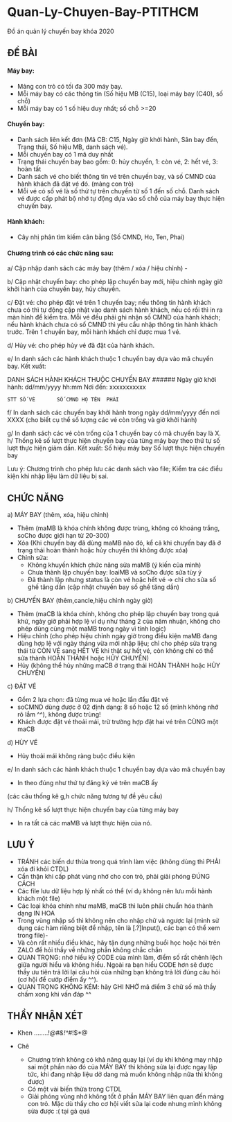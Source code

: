 # Quan-Ly-Chuyen-Bay-PTITHCM
Đồ án quản lý chuyến bay khóa 2020

## ĐỀ BÀI <a name="1"></a>

#### Máy bay: 
+ Mảng con trỏ có tối đa 300 máy bay. 
+ Mỗi máy bay có các thông tin (Số hiệu MB (C15), loại máy bay (C40), số chỗ)
+ Mỗi máy bay có 1 số hiệu duy nhất; số chỗ >=20

#### Chuyến bay: 
+ Danh sách liên kết đơn (Mã CB: C15, Ngày giờ khởi hành, Sân bay đến, Trạng thái, Số hiệu MB, danh sách vé). 
+ Mỗi chuyến bay có 1 mã duy nhất
+ Trạng thái chuyến bay bao gồm: 0: hủy chuyến, 1: còn vé, 2: hết vé, 3: hoàn tất
+ Danh sách vé cho biết thông tin vé trên chuyến bay, và số CMND của hành khách đã đặt vé đó. (mảng con trỏ)
+ Mỗi vé có số vé là số thứ tự trên chuyến từ số 1 đến số chỗ. Danh sách vé được cấp phát bộ nhớ tự động dựa vào số chỗ của máy bay thực hiện chuyến bay.

#### Hành khách: 
+ Cây nhị phân tìm kiếm cân bằng (Số CMND, Ho, Ten, Phai)

#### Chương trình có các chức năng sau: 

a/ Cập nhập danh sách các máy bay (thêm / xóa / hiệu chỉnh)      -         

b/ Cập nhật chuyến bay: cho phép lập chuyến bay mới, hiệu chỉnh ngày giờ khởi hành của chuyến bay, hủy chuyến.

c/ Đặt vé: cho phép đặt vé trên 1 chuyến bay; nếu thông tin hành khách chưa có thì tự động cập nhật vào danh sách hành khách, nếu có rồi thì in ra màn hình để kiểm tra. Mỗi vé đều phải ghi nhận số CMND của hành khách; nếu hành khách chưa có số CMND thì yêu cầu nhập thông tin hành khách trước. Trên 1 chuyến bay, mỗi hành khách chỉ được mua 1 vé. 

d/ Hủy vé: cho phép hủy vé đã đặt của hành khách.

e/ In danh sách các hành khách thuộc 1 chuyến bay dựa vào mã chuyến bay. Kết xuất:

DANH SÁCH HÀNH KHÁCH THUỘC CHUYẾN BAY ######
Ngày giờ khởi hành:   dd/mm/yyyy    hh:mm    Nơi đến: xxxxxxxxxxx

	STT	SỐ VÉ		SỐ CMND	HỌ TÊN	PHÁI


f/ In danh sách các chuyến bay khởi hành trong ngày dd/mm/yyyy đến nơi XXXX (cho biết cụ thể số lượng các vé còn trống và giờ khởi hành) 

g/ In danh sách các vé còn trống của 1 chuyến bay có mã chuyến bay là X. 
h/ Thống kê số lượt thực hiện chuyến bay của từng máy bay theo thứ tự số lượt thực hiện giảm dần. Kết xuất:
	Số hiệu máy bay		Số lượt thực hiện chuyến bay

Lưu ý: Chương trình cho phép lưu các danh sách vào file; Kiểm tra các điều kiện khi nhập liệu làm dữ liệu bị sai.

## CHỨC NĂNG <a name="2"></a>

a) MÁY BAY (thêm, xóa, hiệu chỉnh)

- Thêm (maMB là khóa chính không được trùng, không có khoảng trắng, soCho được giới hạn từ 20-300)
- Xóa (Khi chuyến bay đã dùng maMB nào đó, kể cả khi chuyến bay đã ở trạng thái hoàn thành hoặc hủy chuyến thì không được xóa)
- Chỉnh sửa:
    - Không khuyến khích chức năng sửa maMB (ý kiến của mình)
    - Chưa thành lập chuyến bay: loaiMB và soCho được sửa tùy ý
    - Đã thành lập nhưng status là còn vé hoặc hết vé → chỉ cho sửa số ghế tăng dần
        (cập nhật chuyến bay số ghế tăng dần)
        
b) CHUYẾN BAY (thêm,cancle,hiệu chỉnh ngày giờ)
- Thêm (maCB là khóa chính, không cho phép lập chuyến bay trong quá khứ, ngày giờ phải hợp lệ ví dụ như tháng 2 của năm nhuận, không cho phép dùng cùng một maMB trong ngày vì tính logic)
- Hiệu chỉnh (cho phép hiệu chỉnh ngày giờ trong điều kiện maMB đang dùng hợp lệ với ngày tháng vừa mới nhập liệu; chỉ cho phép sửa trạng thái từ CÒN VÉ sang HẾT VÉ khi thật sự hết vé, còn không chỉ có thể sửa thành HOÀN THÀNH hoặc HỦY CHUYẾN)
- Hủy (không thể hủy những maCB ở trạng thái HOÀN THÀNH hoặc HỦY CHUYẾN)

c) ĐẶT VÉ
- Gồm 2 lựa chọn: đã từng mua vé hoặc lần đầu đặt vé
- soCMND dùng được ở 02 định dạng: 8 số hoặc 12 số (mình không nhớ rõ lắm ^^), không được trùng!
- Khách được đặt vé thoải mái, trừ trường hợp đặt hai vé trên CÙNG một maCB

d) HỦY VÉ
- Hủy thoải mái không ràng buộc điều kiện

e/ In danh sách các hành khách thuộc 1 chuyến bay dựa vào mã chuyến bay
- In theo đúng như thứ tự đăng ký vé trên maCB ấy

(các câu thống kê g,h chức năng tương tự đề yêu cầu)

h/ Thống kê số lượt thực hiện chuyến bay của từng máy bay
- In ra tất cả các maMB và lượt thực hiện của nó.

## LƯU Ý <a name="3"></a>
- TRÁNH các biến dư thừa trong quá trình làm việc (không dùng thì PHẢI xóa đi khỏi CTDL)
- Cẩn thận khi cấp phát vùng nhớ cho con trỏ, phải giải phóng ĐÚNG CÁCH
- Các file lưu dữ liệu hợp lý nhất có thể (ví dụ không nên lưu mỗi hành khách một file)
- Các loại khóa chính như maMB, maCB thì luôn phải chuẩn hóa thành dạng IN HOA
- Trong vùng nhập số thì không nên cho nhập chữ và ngược lại (mình sử dụng các hàm riêng biệt để nhập, tên là [.?]Input(), các bạn có thể xem trong file)-
- Và còn rất nhiều điều khác, hãy tận dụng những buổi học hoặc hỏi trên ZALO để hỏi thầy về những phần không chắc chắn
- QUAN TRỌNG: nhớ hiểu kỹ CODE của mình làm, điểm số rất chênh lệch giữa người hiểu và không hiểu. Ngoài ra bạn hiểu CODE hơn sẽ được thầy ưu tiên trả lời lại câu hỏi của những bạn không trả lời đúng câu hỏi (cơ hội để cướp điểm ấy ^^).
- QUAN TRỌNG KHÔNG KÉM: hãy GHI NHỚ mã điểm 3 chữ số mà thầy chấm xong khi vấn đáp ^^

## THẦY NHẬN XÉT <a name="4"></a>
- Khen
  ........!*@#&!^#*!$*@

- Chê
  - Chương trình không có khả năng quay lại (ví dụ khi không may nhập sai một phần nào đó của MÁY BAY thì không sửa lại được ngay lập tức, khi đang nhập liệu dở dang mà muốn không nhập nữa thì không được)
  - Có một vài biến thừa trong CTDL
  - Giải phóng vùng nhớ không tốt ở phần MÁY BAY liên quan đến mảng con trỏ. Mặc dù thầy cho cơ hội viết sửa lại code nhưng mình không sửa được :( tại gà quá
